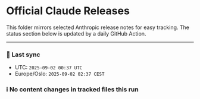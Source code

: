 # Official Claude Releases

This folder mirrors selected Anthropic release notes for easy tracking.
The status section below is updated by a daily GitHub Action.


---

<!-- sync-status:start -->

### 🔄 Last sync
- UTC: `2025-09-02 00:37 UTC`
- Europe/Oslo: `2025-09-02 02:37 CEST`

### ℹ️ No content changes in tracked files this run

<!-- sync-status:end -->














